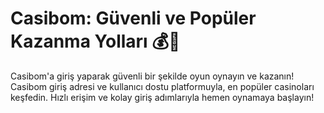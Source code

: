# Casibom: Güvenli ve Popüler Kazanma Yolları 💰🎰

Casibom'a giriş yaparak güvenli bir şekilde oyun oynayın ve kazanın! Casibom giriş adresi ve kullanıcı dostu platformuyla, en popüler casinoları keşfedin. Hızlı erişim ve kolay giriş adımlarıyla hemen oynamaya başlayın!
